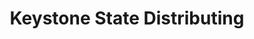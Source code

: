 ---
title: "Keystone State Distributing"
url: /bethlehem/keystone-state-distributing/
shop: Großhandel
---